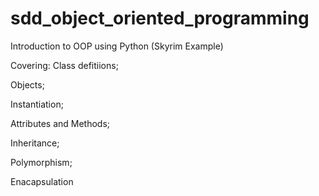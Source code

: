 # sdd_object_oriented_programming
Introduction to OOP using Python (Skyrim Example)

Covering:
Class defitiions;

Objects;

Instantiation;

Attributes and Methods;

Inheritance;

Polymorphism;

Enacapsulation
